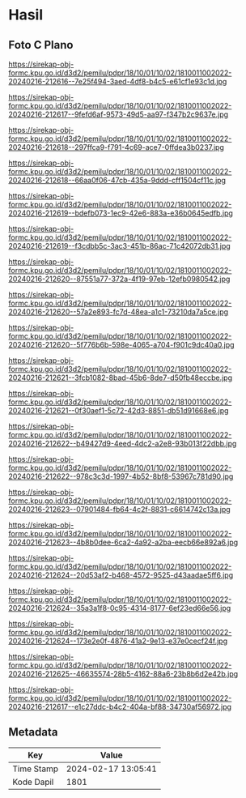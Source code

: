 # Hasil

## Foto C Plano

https://sirekap-obj-formc.kpu.go.id/d3d2/pemilu/pdpr/18/10/01/10/02/1810011002022-20240216-212616--7e25f494-3aed-4df8-b4c5-e61cf1e93c1d.jpg

https://sirekap-obj-formc.kpu.go.id/d3d2/pemilu/pdpr/18/10/01/10/02/1810011002022-20240216-212617--9fefd6af-9573-49d5-aa97-f347b2c9637e.jpg

https://sirekap-obj-formc.kpu.go.id/d3d2/pemilu/pdpr/18/10/01/10/02/1810011002022-20240216-212618--297ffca9-f791-4c69-ace7-0ffdea3b0237.jpg

https://sirekap-obj-formc.kpu.go.id/d3d2/pemilu/pdpr/18/10/01/10/02/1810011002022-20240216-212618--66aa0f06-47cb-435a-9ddd-cff1504cf11c.jpg

https://sirekap-obj-formc.kpu.go.id/d3d2/pemilu/pdpr/18/10/01/10/02/1810011002022-20240216-212619--bdefb073-1ec9-42e6-883a-e36b0645edfb.jpg

https://sirekap-obj-formc.kpu.go.id/d3d2/pemilu/pdpr/18/10/01/10/02/1810011002022-20240216-212619--f3cdbb5c-3ac3-451b-86ac-71c42072db31.jpg

https://sirekap-obj-formc.kpu.go.id/d3d2/pemilu/pdpr/18/10/01/10/02/1810011002022-20240216-212620--87551a77-372a-4f19-97eb-12efb0980542.jpg

https://sirekap-obj-formc.kpu.go.id/d3d2/pemilu/pdpr/18/10/01/10/02/1810011002022-20240216-212620--57a2e893-fc7d-48ea-a1c1-73210da7a5ce.jpg

https://sirekap-obj-formc.kpu.go.id/d3d2/pemilu/pdpr/18/10/01/10/02/1810011002022-20240216-212620--5f776b6b-598e-4065-a704-f901c9dc40a0.jpg

https://sirekap-obj-formc.kpu.go.id/d3d2/pemilu/pdpr/18/10/01/10/02/1810011002022-20240216-212621--3fcb1082-8bad-45b6-8de7-d50fb48eccbe.jpg

https://sirekap-obj-formc.kpu.go.id/d3d2/pemilu/pdpr/18/10/01/10/02/1810011002022-20240216-212621--0f30aef1-5c72-42d3-8851-db51d91668e6.jpg

https://sirekap-obj-formc.kpu.go.id/d3d2/pemilu/pdpr/18/10/01/10/02/1810011002022-20240216-212622--b49427d9-4eed-4dc2-a2e8-93b013f22dbb.jpg

https://sirekap-obj-formc.kpu.go.id/d3d2/pemilu/pdpr/18/10/01/10/02/1810011002022-20240216-212622--978c3c3d-1997-4b52-8bf8-53967c781d90.jpg

https://sirekap-obj-formc.kpu.go.id/d3d2/pemilu/pdpr/18/10/01/10/02/1810011002022-20240216-212623--07901484-fb64-4c2f-8831-c6614742c13a.jpg

https://sirekap-obj-formc.kpu.go.id/d3d2/pemilu/pdpr/18/10/01/10/02/1810011002022-20240216-212623--4b8b0dee-6ca2-4a92-a2ba-eecb66e892a6.jpg

https://sirekap-obj-formc.kpu.go.id/d3d2/pemilu/pdpr/18/10/01/10/02/1810011002022-20240216-212624--20d53af2-b468-4572-9525-d43aadae5ff6.jpg

https://sirekap-obj-formc.kpu.go.id/d3d2/pemilu/pdpr/18/10/01/10/02/1810011002022-20240216-212624--35a3a1f8-0c95-4314-8177-6ef23ed66e56.jpg

https://sirekap-obj-formc.kpu.go.id/d3d2/pemilu/pdpr/18/10/01/10/02/1810011002022-20240216-212624--173e2e0f-4876-41a2-9e13-e37e0cecf24f.jpg

https://sirekap-obj-formc.kpu.go.id/d3d2/pemilu/pdpr/18/10/01/10/02/1810011002022-20240216-212625--46635574-28b5-4162-88a6-23b8b6d2e42b.jpg

https://sirekap-obj-formc.kpu.go.id/d3d2/pemilu/pdpr/18/10/01/10/02/1810011002022-20240216-212617--e1c27ddc-b4c2-404a-bf88-34730af56972.jpg


## Metadata

| Key        | Value               |
| ---------- | ------------------- |
| Time Stamp | 2024-02-17 13:05:41 |
| Kode Dapil | 1801                |



